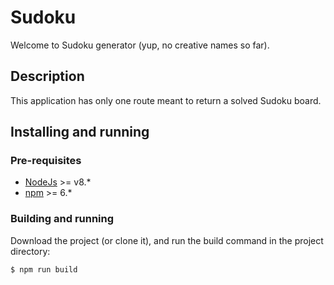 # Sudoku

Welcome to Sudoku generator (yup, no creative names so far).

## Description

This application has only one route meant to return a solved Sudoku board.

## Installing and running

### Pre-requisites

*  [NodeJs](https://nodejs.org/en/download/) >= v8.*
*  [npm](https://www.npmjs.com/get-npm) >= 6.*

### Building and running
Download the project (or clone it), and run the build command in the project directory:

```bash
$ npm run build
```